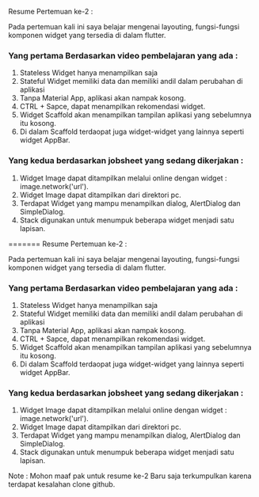 Resume Pertemuan ke-2 :

Pada pertemuan kali ini saya belajar mengenai layouting, fungsi-fungsi komponen widget yang tersedia di dalam flutter.

### Yang pertama Berdasarkan video pembelajaran yang ada :

1. Stateless Widget hanya menampilkan saja
2. Stateful Widget memiliki data dan memiliki andil dalam perubahan di aplikasi
3. Tanpa Material App, aplikasi akan nampak kosong.
4. CTRL + Sapce, dapat menampilkan rekomendasi widget.
5. Widget Scaffold akan menampilkan tampilan aplikasi yang sebelumnya itu kosong.
6. Di dalam Scaffold terdaopat juga widget-widget yang lainnya seperti widget AppBar.


### Yang kedua berdasarkan jobsheet yang sedang dikerjakan :

1. Widget Image dapat ditampilkan melalui online dengan widget : image.network('url').
2. Widget Image dapat ditampilkan dari direktori pc.
3. Terdapat Widget yang mampu menampilkan dialog, AlertDialog dan SimpleDialog.
4. Stack digunakan untuk menumpuk beberapa widget menjadi satu lapisan.

=======
Resume Pertemuan ke-2 :

Pada pertemuan kali ini saya belajar mengenai layouting, fungsi-fungsi komponen widget yang tersedia di dalam flutter.

### Yang pertama Berdasarkan video pembelajaran yang ada :

1. Stateless Widget hanya menampilkan saja
2. Stateful Widget memiliki data dan memiliki andil dalam perubahan di aplikasi
3. Tanpa Material App, aplikasi akan nampak kosong.
4. CTRL + Sapce, dapat menampilkan rekomendasi widget.
5. Widget Scaffold akan menampilkan tampilan aplikasi yang sebelumnya itu kosong.
6. Di dalam Scaffold terdaopat juga widget-widget yang lainnya seperti widget AppBar.


### Yang kedua berdasarkan jobsheet yang sedang dikerjakan :

1. Widget Image dapat ditampilkan melalui online dengan widget : image.network('url').
2. Widget Image dapat ditampilkan dari direktori pc.
3. Terdapat Widget yang mampu menampilkan dialog, AlertDialog dan SimpleDialog.
4. Stack digunakan untuk menumpuk beberapa widget menjadi satu lapisan.

Note : Mohon maaf pak untuk resume ke-2 Baru saja terkumpulkan
       karena terdapat kesalahan clone github.